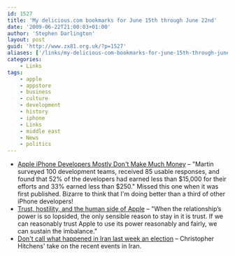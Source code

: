 ```yaml
---
id: 1527
title: 'My delicious.com bookmarks for June 15th through June 22nd'
date: '2009-06-22T21:00:03+01:00'
author: 'Stephen Darlington'
layout: post
guid: 'http://www.zx81.org.uk/?p=1527'
aliases: ['/links/my-delicious-com-bookmarks-for-june-15th-through-june-22nd.html']
categories:
    - Links
tags:
    - apple
    - appstore
    - business
    - culture
    - development
    - history
    - iphone
    - Links
    - middle east
    - News
    - politics
---
```


- [Apple iPhone Developers Mostly Don't Make Much Money](http://www.informationweek.com/news/personal_tech/iphone/showArticle.jhtml?articleID=217801029) – "Martin surveyed 100 development teams, received 85 usable responses, and found that 52% of the developers had earned less than $15,000 for their efforts and 33% earned less than $250." Missed this one when it was first published. Bizarre to think that I'm doing better than a third of other iPhone developers!
- [Trust, hostility, and the human side of Apple](http://www.marco.org/122990476) – "When the relationship’s power is so lopsided, the only sensible reason to stay in it is trust. If we can reasonably trust Apple to use its power reasonably and fairly, we can sustain the imbalance."
- [Don't call what happened in Iran last week an election](http://www.slate.com/id/2220520/) – Christopher Hitchens' take on the recent events in Iran.